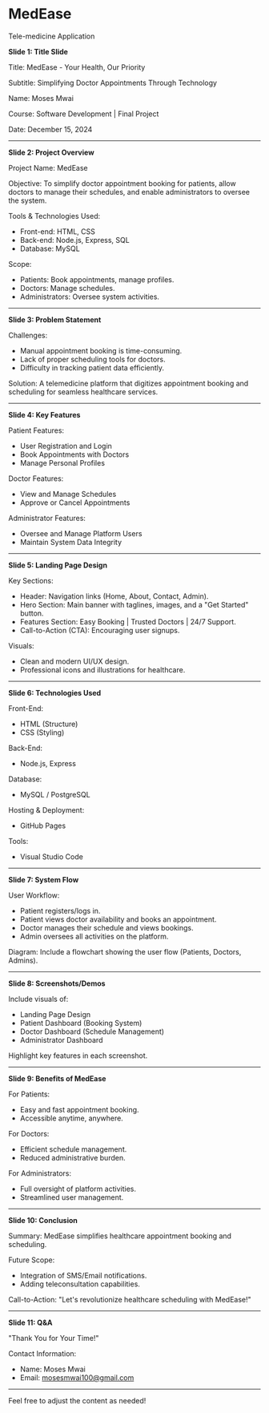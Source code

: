 # MedEase
 Tele-medicine Application



**Slide 1: Title Slide**

Title: MedEase - Your Health, Our Priority

Subtitle: Simplifying Doctor Appointments Through Technology

Name: Moses Mwai

Course: Software Development | Final Project

Date: December 15, 2024

---

**Slide 2: Project Overview**

Project Name: MedEase

Objective: To simplify doctor appointment booking for patients, allow doctors to manage their schedules, and enable administrators to oversee the system.

Tools & Technologies Used:

- Front-end: HTML, CSS
- Back-end: Node.js, Express, SQL
- Database: MySQL

Scope:

- Patients: Book appointments, manage profiles.
- Doctors: Manage schedules.
- Administrators: Oversee system activities.

---

**Slide 3: Problem Statement**

Challenges:

- Manual appointment booking is time-consuming.
- Lack of proper scheduling tools for doctors.
- Difficulty in tracking patient data efficiently.

Solution: A telemedicine platform that digitizes appointment booking and scheduling for seamless healthcare services.

---

**Slide 4: Key Features**

Patient Features:

- User Registration and Login
- Book Appointments with Doctors
- Manage Personal Profiles

Doctor Features:

- View and Manage Schedules
- Approve or Cancel Appointments

Administrator Features:

- Oversee and Manage Platform Users
- Maintain System Data Integrity

---

**Slide 5: Landing Page Design**

Key Sections:

- Header: Navigation links (Home, About, Contact, Admin).
- Hero Section: Main banner with taglines, images, and a "Get Started" button.
- Features Section: Easy Booking | Trusted Doctors | 24/7 Support.
- Call-to-Action (CTA): Encouraging user signups.

Visuals:

- Clean and modern UI/UX design.
- Professional icons and illustrations for healthcare.

---

**Slide 6: Technologies Used**

Front-End:

- HTML (Structure)
- CSS (Styling)

Back-End:

- Node.js, Express

Database:

- MySQL / PostgreSQL

Hosting & Deployment:

- GitHub Pages

Tools:

- Visual Studio Code

---

**Slide 7: System Flow**

User Workflow:

- Patient registers/logs in.
- Patient views doctor availability and books an appointment.
- Doctor manages their schedule and views bookings.
- Admin oversees all activities on the platform.

Diagram: Include a flowchart showing the user flow (Patients, Doctors, Admins).

---

**Slide 8: Screenshots/Demos**

Include visuals of:

- Landing Page Design
- Patient Dashboard (Booking System)
- Doctor Dashboard (Schedule Management)
- Administrator Dashboard

Highlight key features in each screenshot.

---

**Slide 9: Benefits of MedEase**

For Patients:

- Easy and fast appointment booking.
- Accessible anytime, anywhere.

For Doctors:

- Efficient schedule management.
- Reduced administrative burden.

For Administrators:

- Full oversight of platform activities.
- Streamlined user management.

---

**Slide 10: Conclusion**

Summary: MedEase simplifies healthcare appointment booking and scheduling.

Future Scope:

- Integration of SMS/Email notifications.
- Adding teleconsultation capabilities.

Call-to-Action: "Let's revolutionize healthcare scheduling with MedEase!"

---

**Slide 11: Q&A**

"Thank You for Your Time!"

Contact Information:

- Name: Moses Mwai
- Email: mosesmwai100@gmail.com

---

Feel free to adjust the content as needed!
